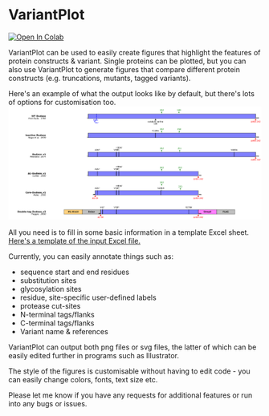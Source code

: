 # VariantPlot

<a target="_blank" href="https://colab.research.google.com/github/jkaczmarski/variantplot/blob/main/VariantPlot.ipynb">
  <img src="https://colab.research.google.com/assets/colab-badge.svg" alt="Open In Colab"/>
</a>

VariantPlot can be used to easily create figures that highlight the features of protein constructs & variant. Single proteins can be plotted, but you can also use VariantPlot to generate figures that compare different protein constructs (e.g. truncations, mutants, tagged variants).  

Here's an example of what the output looks like by default, but there's lots of options for customisation too. 
![plot](example_input_plot_1.png)

All you need is to fill in some basic information in a template Excel sheet. [Here's a template of the input Excel file.](https://github.com/jkaczmarski/variantplot/blob/main/example_input.xlsx)  

Currently, you can easily annotate things such as:
- sequence start and end residues
- substitution sites
- glycosylation sites
- residue, site-specific user-defined labels
- protease cut-sites
- N-terminal tags/flanks
- C-terminal tags/flanks
- Variant name & references

VariantPlot can output both png files or svg files, the latter of which can be easily edited further in programs such as Illustrator. 

The style of the figures is customisable without having to edit code - you can easily change colors, fonts, text size etc. 

Please let me know if you have any requests for additional features or run into any bugs or issues. 
